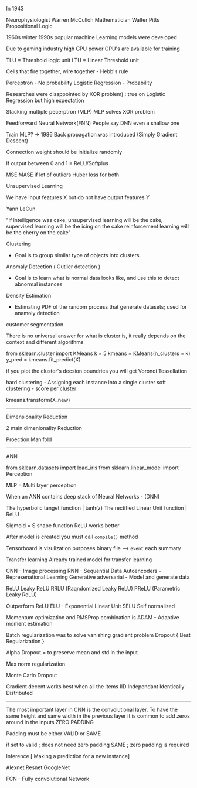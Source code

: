 In 1943 

Neurophysiologist Warren McCulloh
Mathematician Walter Pitts
Propositional Logic

1960s winter
1990s popular machine Learning models were developed


Due to gaming industry high GPU power GPU's are available for training


TLU = Threshold logic unit
LTU = Linear Threshold unit


Cells that fire together, wire together - Hebb's rule


Perceptron - No probability
Logistic Regression - Probability


Researches were disappointed by XOR problem) : true on Logistic Regression but high expectation

Stacking multiple pecerptron (MLP)
MLP solves XOR problem

Feedforward Neural Network(FNN)
People say DNN even a shallow one
 

Train MLP? -> 1986 Back propagation was introduced  (Simply Gradient Descent)


Connection weight should be initialize randomly



If output between 0 and 1 = ReLU/Softplus


MSE
MASE if lot of outliers
Huber loss for both


Unsupervised Learning


We have input features X but do not have output features Y



Yann LeCun

"If intelligence was cake, unsupervised learning will be the cake, supervised learning will be
the icing on the cake reinforcement learning will be the cherry on the cake"



Clustering
- Goal is to group similar type of objects into clusters. 

Anomaly Detection ( Outlier detection )
- Goal is to learn what is normal data looks like, and use this to detect abnormal instances

Density Estimation
- Estimating PDF of the random process that generate datasets; used for anamoly detection




customer segmentation




There is no universal answer for what is cluster is, it really depends on the context and different algorithms


from sklearn.cluster import KMeans
k = 5
kmeans = KMeans(n_clusters = k)
y_pred = kmeans.fit_predict(X)



if you plot the cluster's decsion boundries you will get Voronoi Tessellation

hard clustering - Assigning each instance into a single cluster
soft clustering - score per cluster


kmeans.transform(X_new)

--------------------------------------------------------------------------------------------------------------

Dimensionality Reduction

2 main dimenionality Reduction

Proection 
Manifold

-----------------------------------------------------------------------------------------------------

ANN


from sklearn.datasets 		import load_iris
from sklearn.linear_model 	import Perception

MLP = Multi layer perceptron

When an ANN contains deep stack of Neural Networks - (DNN)


The hyperbolic tanget function 	   | tanh(z) 
The rectified Linear Unit function | ReLU


Sigmoid = S shape function 
ReLU works better



After model is created you must call `compile()` method 

Tensorboard is visulization purposes
binary file --> `event` each summary 

Transfer learning
Already trained model for transfer learning 



CNN                    - Image processing
RNN                    - Sequential Data
Autoencoders           - Represenational Learning
Generative adversarial - Model and generate data


ReLU
Leaky ReLU
RRLU (Raqndomized Leaky ReLU)
PReLU (Parametric Leaky ReLU)

Outperform ReLU 
ELU - Exponential Linear Unit
SELU  Self normalized 





Momentum optimization and RMSProp  combination is
	ADAM - Adaptive moment estimation


Batch regularization was to solve vanishing gradient problem
Dropout { Best Regularization }

Alpha Dropout = to preserve mean and std in the input

Max norm regularization 

Monte Carlo Dropout




Gradient decent works best when all the items IID Independant Identically Distributed

----------------------------------------------------------------------------------------------


The most important layer in CNN is the convolutional layer.
To have the same height and same width in the previous layer it is common to add zeros around in the inputs
ZERO PADDING


Padding must be either VALID or SAME

if set to valid ; does not need zero padding
SAME ; zero padding is required


Inference [ Making a prediction for a new instance]


Alexnet
Resnet
GoogleNet



FCN - Fully convolutional Network















